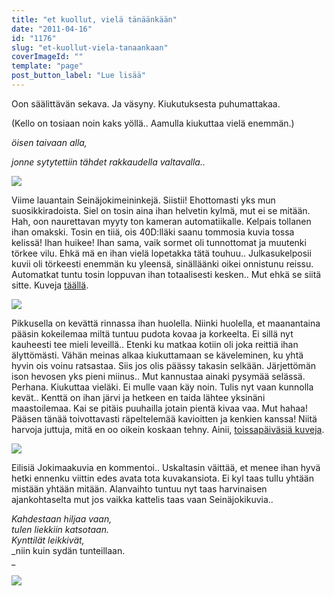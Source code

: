 ```yaml
---
title: "et kuollut, vielä tänäänkään"
date: "2011-04-16"
id: "1176"
slug: "et-kuollut-viela-tanaankaan"
coverImageId: ""
template: "page"
post_button_label: "Lue lisää"
---
```


Oon säälittävän sekava. Ja väsyny. Kiukutuksesta puhumattakaa.

(Kello on tosiaan noin kaks yöllä.. Aamulla kiukuttaa vielä enemmän.)

  

_öisen taivaan alla,_

_jonne sytytettiin tähdet rakkaudella valtavalla.._

[![](images/nimet%25C3%25B6n27.png)](http://1.bp.blogspot.com/-qX3L3Bt9ois/Tan9ocnTrpI/AAAAAAAAAE8/3ypwb13n2kY/s1600/nimet%25C3%25B6n27.png)

  

Viime lauantain Seinäjokimeininkejä. Siistii! Ehottomasti yks mun suosikkiradoista. Siel on tosin aina ihan helvetin kylmä, mut ei se mitään. Hah, oon naurettavan myyty ton kameran automatiikalle. Kelpais tollanen ihan omakski. Tosin en tiiä, ois 40D:lläki saanu tommosia kuvia tossa kelissä! Ihan huikee! Ihan sama, vaik sormet oli tunnottomat ja muutenki törkee vilu. Ehkä mä en ihan vielä lopetakka tätä touhuu.. Julkasukelposii kuvii oli törkeesti enemmän ku yleensä, sinälläänki oikei onnistunu reissu. Automatkat tuntu tosin loppuvan ihan totaalisesti kesken.. Mut ehkä se siitä sitte. Kuveja [täällä](http://maisaw.otukset.fi/kuvat/2011/Ravit/V75+Sein%E4joki/).

  
  

[![](images/nimet%25C3%25B6n28.png)](http://2.bp.blogspot.com/-OU724pjQ8rM/Tan9pmKBOzI/AAAAAAAAAFA/dji4CSodJXE/s1600/nimet%25C3%25B6n28.png)

  
Pikkusella on kevättä rinnassa ihan huolella. Niinki huolella, et maanantaina pääsin kokeilemaa miltä tuntuu pudota kovaa ja korkeelta. Ei sillä nyt kauheesti tee mieli leveillä.. Etenki ku matkaa kotiin oli joka reittiä ihan älyttömästi. Vähän meinas alkaa kiukuttamaan se käveleminen, ku yhtä hyvin ois voinu ratsastaa. Siis jos olis päässy takasin selkään. Järjettömän ison hevosen yks pieni miinus.. Mut kannustaa ainaki pysymää selässä. Perhana. Kiukuttaa vieläki. Ei mulle vaan käy noin. Tulis nyt vaan kunnolla kevät.. Kenttä on ihan järvi ja hetkeen en taida lähtee yksinäni maastoilemaa. Kai se pitäis puuhailla jotain pientä kivaa vaa. Mut hahaa! Pääsen tänää toivottavasti räpeltelemää kavioitten ja kenkien kanssa! Niitä harvoja juttuja, mitä en oo oikein koskaan tehny. Ainii, [toissapäiväsiä kuveja](http://maisaw.otukset.fi/kuvat/2011/Tallit+ja+hevoset/Dedicated+Kemp/15.4.2011/).  
  

[![](images/nimet%25C3%25B6n29.png)](http://4.bp.blogspot.com/-m_o4PAjM6q4/Tan9qvi3E2I/AAAAAAAAAFE/hodNACbh5x4/s1600/nimet%25C3%25B6n29.png)

  
Eilisiä Jokimaakuvia en kommentoi.. Uskaltasin väittää, et menee ihan hyvä hetki ennenku viittin edes avata tota kuvakansiota. Ei kyl taas tullu yhtään mistään yhtään mitään. Alanvaihto tuntuu nyt taas harvinaisen ajankohtaselta mut jos vaikka kattelis taas vaan Seinäjokikuvia..  
  
_Kahdestaan hiljaa vaan,_  
_tulen liekkiin katsotaan._  
_Kynttilät leikkivät,_  
_niin kuin sydän tunteillaan.  
_  

[![](images/IMG_9677.png)](http://4.bp.blogspot.com/-FD0HsM5SfKI/TaoeCDQ5qVI/AAAAAAAAAFI/qVrkggfb4xI/s1600/IMG_9677.png)
